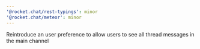 ```yaml
---
'@rocket.chat/rest-typings': minor
'@rocket.chat/meteor': minor
---
```


Reintroduce an user preference to allow users to see all thread messages in the main channel
